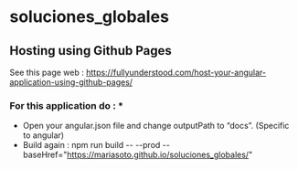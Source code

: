 # soluciones_globales

## Hosting using Github Pages
See this page web : 
https://fullyunderstood.com/host-your-angular-application-using-github-pages/

### For this application do : *
- Open your angular.json file and change outputPath to “docs”. (Specific to angular)
- Build  again :  npm run build -- --prod --baseHref="https://mariasoto.github.io/soluciones_globales/"
